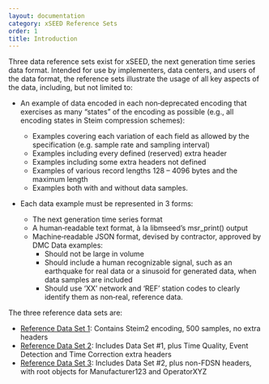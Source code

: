 ```yaml
---
layout: documentation
category: xSEED Reference Sets
order: 1
title: Introduction
---
```

Three data reference sets exist for xSEED, the next generation time series data format. Intended for use by implementers, data centers, and users of the data format, the reference sets illustrate the usage of all key aspects of the data, including, but not limited to: 

- An example of data encoded in each non‐deprecated encoding that exercises as many “states” of the encoding as possible (e.g., all encoding  states in Steim compression schemes):

   - Examples covering each variation of each field as allowed by  the  specification (e.g. sample rate and sampling interval)
   - Examples including every defined (reserved) extra header
   - Examples including some extra headers not defined
   - Examples of various record lengths 128 – 4096 bytes and the maximum length
   - Examples both with and without data samples.

- Each data example must be represented in 3 forms:

   - The next generation time series format
   - A human‐readable text format, à la libmseed’s msr_print() output
   - Machine‐readable JSON format, devised by contractor, approved by DMC Data examples:
     - Should not be large in volume
     - Should include a human recognizable signal, such as an earthquake for real data or a sinusoid for generated data, when data samples are included
     - Should use ‘XX’ network and ‘REF’ station codes to clearly identify them as non‐real, reference data.

The three reference data sets are:


- [Reference Data Set 1](https://xseed.pages.isti.com/xseed-utils/documentation/xSEED%20Reference%20Set/Reference-Set-1/): Contains Steim2 encoding, 500 samples, no extra headers
- [Reference Data Set 2](https://xseed.pages.isti.com/xseed-utils/documentation/xSEED%20Reference%20Set/Reference-Set-2/): Includes Data Set #1, plus Time Quality, Event Detection and Time Correction extra headers
- [Reference Data Set 3](https://xseed.pages.isti.com/xseed-utils/documentation/xSEED%20Reference%20Set/Reference-Set-3/): Includes Data Set #2, plus non-FDSN headers, with root objects for Manufacturer123 and OperatorXYZ